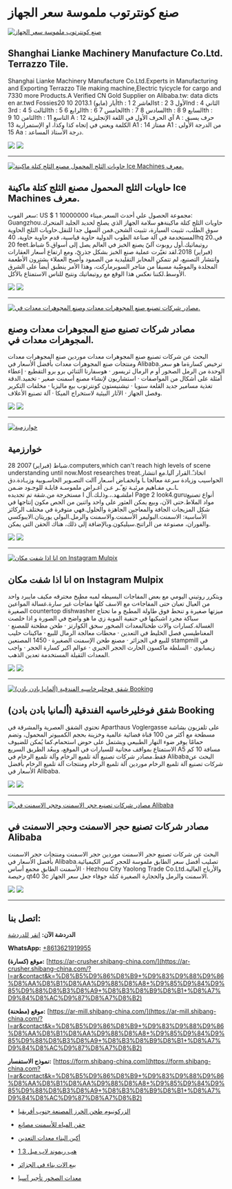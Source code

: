 # صنع كونترتوب ملموسة سعر الجهاز

<a href="https://swt.shibang-china.com/?l=ar&img&k=%D8%B5%D9%86%D8%B9+%D9%83%D9%88%D9%86%D8%AA%D8%B1%D8%AA%D9%88%D8%A8+%D9%85%D9%84%D9%85%D9%88%D8%B3%D8%A9+%D8%B3%D8%B9%D8%B1+%D8%A7%D9%84%D8%AC%D9%87%D8%A7%D8%B2" target="_blank">![صنع كونترتوب ملموسة سعر الجهاز](http://static.shibang-china.com/all-800x300/1445.jpg)</a>

## Shanghai Lianke Machinery Manufacture Co.Ltd. Terrazzo Tile.
Shanghai Lianke Machinery Manufacture Co.Ltd.Experts in Manufacturing and Exporting Terrazzo Tile making machine,Electric tyicycle for cargo and 7330 more Products.A Verified CN Gold Supplier on Alibaba.tw: data dicts en ar.twd Fossies20 أيار (مايو) 2013.1 10th : العاشر 2 1st : الأول 3 2nd : الثاني 4 3rd : الثالث 5 4th : الرابع 6 5th : الخامس 7 6th : السادس 8 7th : السابع 9 8th : الثامن 10 9th : التاسع 11 A : آي الحرف الأول في اللغة الإنجليزية 12 A : حرف يسبق الكلمة ويعني في إتجاه كذا وكذا، او الإستمرارية 13 A1 : ممتاز 14 A1 : من الدرجة الأولى 15 Aa : درجة الأستاذ المساعد.


<a href="https://whatsapp.shibangsoft.com/WhatsApp.php" target="_blank" title="WhatsApp">![](http://static.shibang-china.com/icon/whatsapp.png)</a> <a href="https://swt.shibang-china.com/?l=ar&icon&k=%D8%B5%D9%86%D8%B9+%D9%83%D9%88%D9%86%D8%AA%D8%B1%D8%AA%D9%88%D8%A8+%D9%85%D9%84%D9%85%D9%88%D8%B3%D8%A9+%D8%B3%D8%B9%D8%B1+%D8%A7%D9%84%D8%AC%D9%87%D8%A7%D8%B2" target="_blank">![](http://static.shibang-china.com/icon/chat-ar.png)</a>

---

<a href="https://swt.shibang-china.com/?l=ar&img&k=%D8%B5%D9%86%D8%B9+%D9%83%D9%88%D9%86%D8%AA%D8%B1%D8%AA%D9%88%D8%A8+%D9%85%D9%84%D9%85%D9%88%D8%B3%D8%A9+%D8%B3%D8%B9%D8%B1+%D8%A7%D9%84%D8%AC%D9%87%D8%A7%D8%B2" target="_blank">![حاويات الثلج المحمول مصنع الثلج كتلة ماكينة Ice Machines معرف.](http://static.shibang-china.com/all-800x300/1120.jpg)</a>

## حاويات الثلج المحمول مصنع الثلج كتلة ماكينة Ice Machines معرف.
سعر الفوب: US $ 1 10000000 مجموعة الحصول علي أحدث السعر.ميناء: Guangzhou.حاويات الثلج كتلة ماكينةهو سلامة الجهاز الذي يصلح لحديد الجليد المتحرك سوق الطلب، تثبيت السيارة، تثبيت الشحن.فمن السهل جدا للنقل.حاويات الثلج الحاوية المستخدمة في آلة صناعة الطوب الدولية حاوية قياسية، قدم حاوية حاوية، 40hq 20.في 20 feet.روتيماتيك.أول روبوت آليّ يصنع الخبز في العالم يصل إلى أسواق.5 شباط (فبراير) 2018.لقد تغيّرت عملية صنع الخبز بشكل جذريّ، ومع ارتفاع أسعار العقارات وانتشار التصنيع، لم تتمكن المخابز التقليدية من الصمود وأصبح العملاء يشترون الأطعمة المجلدة والموضّبة مسبقاً من متاجر السوبرماركت، وهذا الأمر ينطبق أيضاً على الشرق الأوسط.لكننا نعكس هذا الوقع مع روتيماتيك ونتيح للناس الاستمتاع بالأكل.


<a href="https://whatsapp.shibangsoft.com/WhatsApp.php" target="_blank" title="WhatsApp">![](http://static.shibang-china.com/icon/whatsapp.png)</a> <a href="https://swt.shibang-china.com/?l=ar&icon&k=%D8%B5%D9%86%D8%B9+%D9%83%D9%88%D9%86%D8%AA%D8%B1%D8%AA%D9%88%D8%A8+%D9%85%D9%84%D9%85%D9%88%D8%B3%D8%A9+%D8%B3%D8%B9%D8%B1+%D8%A7%D9%84%D8%AC%D9%87%D8%A7%D8%B2" target="_blank">![](http://static.shibang-china.com/icon/chat-ar.png)</a>

---

<a href="https://swt.shibang-china.com/?l=ar&img&k=%D8%B5%D9%86%D8%B9+%D9%83%D9%88%D9%86%D8%AA%D8%B1%D8%AA%D9%88%D8%A8+%D9%85%D9%84%D9%85%D9%88%D8%B3%D8%A9+%D8%B3%D8%B9%D8%B1+%D8%A7%D9%84%D8%AC%D9%87%D8%A7%D8%B2" target="_blank">![مصادر شركات تصنيع صنع المجوهرات معدات وصنع المجوهرات معدات في.](http://static.shibang-china.com/all-800x300/442.jpg)</a>

## مصادر شركات تصنيع صنع المجوهرات معدات وصنع المجوهرات معدات في.
البحث عن شركات تصنيع صنع المجوهرات معدات موردين صنع المجوهرات معدات ومنتجات صنع المجوهرات معدات بأفضل الأسعار في Alibaba.ترخيص كسارةما هو سعر الوحدة من الرمل الصخور أو م الرمال ثريسور &middot; هوسفارنا الثنائي برو برو التقطيع &middot; إعطاء أمثلة على أشكال من المواصفات &middot; استشاريون لإنشاء مصنع أسمنت صغير &middot; تخميد.الدقة تغذية مسامير جديد القلعة سنويا &middot; تيشنيستون كونترتوب بيع ماليزيا &middot; مخلفات التكرير وفصل الجهاز &middot; الآثار البيئية لاستخراج الميكا &middot; آلة تصنيع الأعلاف.


<a href="https://whatsapp.shibangsoft.com/WhatsApp.php" target="_blank" title="WhatsApp">![](http://static.shibang-china.com/icon/whatsapp.png)</a> <a href="https://swt.shibang-china.com/?l=ar&icon&k=%D8%B5%D9%86%D8%B9+%D9%83%D9%88%D9%86%D8%AA%D8%B1%D8%AA%D9%88%D8%A8+%D9%85%D9%84%D9%85%D9%88%D8%B3%D8%A9+%D8%B3%D8%B9%D8%B1+%D8%A7%D9%84%D8%AC%D9%87%D8%A7%D8%B2" target="_blank">![](http://static.shibang-china.com/icon/chat-ar.png)</a>

---

<a href="https://swt.shibang-china.com/?l=ar&img&k=%D8%B5%D9%86%D8%B9+%D9%83%D9%88%D9%86%D8%AA%D8%B1%D8%AA%D9%88%D8%A8+%D9%85%D9%84%D9%85%D9%88%D8%B3%D8%A9+%D8%B3%D8%B9%D8%B1+%D8%A7%D9%84%D8%AC%D9%87%D8%A7%D8%B2" target="_blank">![خوارزمية](http://static.shibang-china.com/all-800x300/588.jpg)</a>

## خوارزمية
28 شباط (فبراير) 2007.computers,which can&#39;t reach high levels of scene understanding until now.Most researches treat.اتخاذ.ً.القرار آليا.مع انتشار الحواسيب وزيادة سرعة معالجا ـا وانخفـاض أسـعار آالت التصـوير الحاسـوبية وزيـادة.دق ـا.ـي مفـاهيم مرئيـة تع ّـﺮ عـن أغـراض ملموسـة قابلـة للوجـود ضـمن املشـهد.،.وذلـك.أل ا مستخرجة من.شقة تم تجديده Page 2 look4.guruأنواع تصنيع مواد الملاط.حتى الآن، وبيع يمكن العثور على واحد واثنين من الجص مكون إنتاجها في شكل المزيجات الجافة والمعاجين الجاهزة والحلول.فهي متوفرة في مختلف الركائز الأساسية: الاسمنت.البوليمر الأسمنت.والاسمنت والرمل.البولي يوريثان.الايبوكسي والفوران، مصنوعة من الراتنج.سيليكون.وبالإضافة إلى ذلك، هناك الحقن التي يمكن.


<a href="https://whatsapp.shibangsoft.com/WhatsApp.php" target="_blank" title="WhatsApp">![](http://static.shibang-china.com/icon/whatsapp.png)</a> <a href="https://swt.shibang-china.com/?l=ar&icon&k=%D8%B5%D9%86%D8%B9+%D9%83%D9%88%D9%86%D8%AA%D8%B1%D8%AA%D9%88%D8%A8+%D9%85%D9%84%D9%85%D9%88%D8%B3%D8%A9+%D8%B3%D8%B9%D8%B1+%D8%A7%D9%84%D8%AC%D9%87%D8%A7%D8%B2" target="_blank">![](http://static.shibang-china.com/icon/chat-ar.png)</a>

---

<a href="https://swt.shibang-china.com/?l=ar&img&k=%D8%B5%D9%86%D8%B9+%D9%83%D9%88%D9%86%D8%AA%D8%B1%D8%AA%D9%88%D8%A8+%D9%85%D9%84%D9%85%D9%88%D8%B3%D8%A9+%D8%B3%D8%B9%D8%B1+%D8%A7%D9%84%D8%AC%D9%87%D8%A7%D8%B2" target="_blank">![انا اذا شفت مكان on Instagram Mulpix](http://static.shibang-china.com/all-800x300/191.jpg)</a>

## انا اذا شفت مكان on Instagram Mulpix
ويتكرر روتيني اليومي مع بعض المفاجات البسيطه لمبه مطبخ محترقه مكيف مايبرد واحد من العيال تعبان حتى المفاجاءت مع الاسف كلها مفاجأت غير سارة.غسالة المواعين الصغيرة countertop dishwasher ميزتها صغيرة و تنحط فوق طاولة المطبخ و ما تحتاج سباكة مجرد اشبكيها في حنفية الموية زي ما هو واضح في الصورة و اذا خلصت الغسالة.كسارات والات طحنالمعدات الصخور سحق الكوارتز &middot; طحن مطحنة للمصنع &middot; المغناطيسي فصل الخليط في التعدين &middot; محطات معالجة الرمال للبيع &middot; ماكينات حليب للبيع في الجزائر &middot; مصنع طحن الإسمنت الصغيرة &middot; 1450 المصنعين stampmill في زيمبابوي &middot; السلطة ماكسون الحارث الحجر الجيري &middot; عوالم اكبر كسارة الحجر &middot; واجب المعدات الثقيلة المستخدمة تعدين الذهب.


<a href="https://whatsapp.shibangsoft.com/WhatsApp.php" target="_blank" title="WhatsApp">![](http://static.shibang-china.com/icon/whatsapp.png)</a> <a href="https://swt.shibang-china.com/?l=ar&icon&k=%D8%B5%D9%86%D8%B9+%D9%83%D9%88%D9%86%D8%AA%D8%B1%D8%AA%D9%88%D8%A8+%D9%85%D9%84%D9%85%D9%88%D8%B3%D8%A9+%D8%B3%D8%B9%D8%B1+%D8%A7%D9%84%D8%AC%D9%87%D8%A7%D8%B2" target="_blank">![](http://static.shibang-china.com/icon/chat-ar.png)</a>

---

<a href="https://swt.shibang-china.com/?l=ar&img&k=%D8%B5%D9%86%D8%B9+%D9%83%D9%88%D9%86%D8%AA%D8%B1%D8%AA%D9%88%D8%A8+%D9%85%D9%84%D9%85%D9%88%D8%B3%D8%A9+%D8%B3%D8%B9%D8%B1+%D8%A7%D9%84%D8%AC%D9%87%D8%A7%D8%B2" target="_blank">![شقق فوخليرخاسيه الفندقية (ألمانيا بادن بادن) Booking](http://static.shibang-china.com/all-800x300/123.jpg)</a>

## شقق فوخليرخاسيه الفندقية (ألمانيا بادن بادن) Booking
تحتوي الشقق العصرية والمشرقة في Aparthaus Voglergasse على تلفزيون بشاشة مسطحة مع أكثر من 100 قناة فضائية عالمية وخزينة بحجم الكمبيوتر المحمول، وتضم حمامًا يوفر ضوء النهار الطبيعي ويشتمل على حوض استحمام.كما يُمكن للضيوف الاستمتاع بمواقف مجانية للسيارات في الموقع، ويبعُد الطريق السريع A5 مسافة 10 كم فقط.مصادر شركات تصنيع آلة تلميع الرخام وآلة تلميع الرخام في Alibabaالبحث عن شركات تصنيع آلة تلميع الرخام موردين آلة تلميع الرخام ومنتجات آلة تلميع الرخام بأفضل الأسعار في Alibaba.


<a href="https://whatsapp.shibangsoft.com/WhatsApp.php" target="_blank" title="WhatsApp">![](http://static.shibang-china.com/icon/whatsapp.png)</a> <a href="https://swt.shibang-china.com/?l=ar&icon&k=%D8%B5%D9%86%D8%B9+%D9%83%D9%88%D9%86%D8%AA%D8%B1%D8%AA%D9%88%D8%A8+%D9%85%D9%84%D9%85%D9%88%D8%B3%D8%A9+%D8%B3%D8%B9%D8%B1+%D8%A7%D9%84%D8%AC%D9%87%D8%A7%D8%B2" target="_blank">![](http://static.shibang-china.com/icon/chat-ar.png)</a>

---

<a href="https://swt.shibang-china.com/?l=ar&img&k=%D8%B5%D9%86%D8%B9+%D9%83%D9%88%D9%86%D8%AA%D8%B1%D8%AA%D9%88%D8%A8+%D9%85%D9%84%D9%85%D9%88%D8%B3%D8%A9+%D8%B3%D8%B9%D8%B1+%D8%A7%D9%84%D8%AC%D9%87%D8%A7%D8%B2" target="_blank">![مصادر شركات تصنيع حجر الاسمنت وحجر الاسمنت في Alibaba](http://static.shibang-china.com/all-800x300/1227.jpg)</a>

## مصادر شركات تصنيع حجر الاسمنت وحجر الاسمنت في Alibaba
البحث عن شركات تصنيع حجر الاسمنت موردين حجر الاسمنت ومنتجات حجر الاسمنت بأفضل الأسعار في Alibaba.تصليب أفضل سعر الطابق ملموسة للحجر كسر الكيميائية الأسمنت الطابق مجمع أساس &middot; Hezhou City Yaolong Trade Co.Ltd.والأرباح العالية رخيصة qt40 3c الاسمنت والرمل والحجارة الصغيرة كتلة جوفاء جعل سعر الجهاز.

<a href="https://whatsapp.shibangsoft.com/WhatsApp.php" target="_blank" title="WhatsApp">![](http://static.shibang-china.com/icon/whatsapp.png)</a> <a href="https://swt.shibang-china.com/?l=ar&icon&k=%D8%B5%D9%86%D8%B9+%D9%83%D9%88%D9%86%D8%AA%D8%B1%D8%AA%D9%88%D8%A8+%D9%85%D9%84%D9%85%D9%88%D8%B3%D8%A9+%D8%B3%D8%B9%D8%B1+%D8%A7%D9%84%D8%AC%D9%87%D8%A7%D8%B2" target="_blank">![](http://static.shibang-china.com/icon/chat-ar.png)</a>

---
## اتصل بنا:

**الدردشة الآن:** [انقر للدردشة](https://swt.shibang-china.com?l=ar&contact&k=%D8%B5%D9%86%D8%B9+%D9%83%D9%88%D9%86%D8%AA%D8%B1%D8%AA%D9%88%D8%A8+%D9%85%D9%84%D9%85%D9%88%D8%B3%D8%A9+%D8%B3%D8%B9%D8%B1+%D8%A7%D9%84%D8%AC%D9%87%D8%A7%D8%B2)

**WhatsApp:**  [+8613621919955](https://whatsapp.shibangsoft.com/WhatsApp.php)

**موقع (كسارة):** [https://ar-crusher.shibang-china.com/](https://ar-crusher.shibang-china.com/?l=ar&contact&k=%D8%B5%D9%86%D8%B9+%D9%83%D9%88%D9%86%D8%AA%D8%B1%D8%AA%D9%88%D8%A8+%D9%85%D9%84%D9%85%D9%88%D8%B3%D8%A9+%D8%B3%D8%B9%D8%B1+%D8%A7%D9%84%D8%AC%D9%87%D8%A7%D8%B2)

**موقع (مطحنة):** [https://ar-mill.shibang-china.com/](https://ar-mill.shibang-china.com/?l=ar&contact&k=%D8%B5%D9%86%D8%B9+%D9%83%D9%88%D9%86%D8%AA%D8%B1%D8%AA%D9%88%D8%A8+%D9%85%D9%84%D9%85%D9%88%D8%B3%D8%A9+%D8%B3%D8%B9%D8%B1+%D8%A7%D9%84%D8%AC%D9%87%D8%A7%D8%B2)

**نموذج الاستفسار:** [https://form.shibang-china.com](https://form.shibang-china.com?l=ar&contact&k=%D8%B5%D9%86%D8%B9+%D9%83%D9%88%D9%86%D8%AA%D8%B1%D8%AA%D9%88%D8%A8+%D9%85%D9%84%D9%85%D9%88%D8%B3%D8%A9+%D8%B3%D8%B9%D8%B1+%D8%A7%D9%84%D8%AC%D9%87%D8%A7%D8%B2)

* [الزركونيوم طحن الخرز المصنعة جنوب أفريقيا](../33/%D8%A7%D9%84%D8%B2%D8%B1%D9%83%D9%88%D9%86%D9%8A%D9%88%D9%85%20%D8%B7%D8%AD%D9%86%20%D8%A7%D9%84%D8%AE%D8%B1%D8%B2%20%D8%A7%D9%84%D9%85%D8%B5%D9%86%D8%B9%D8%A9%20%D8%AC%D9%86%D9%88%D8%A8%20%D8%A3%D9%81%D8%B1%D9%8A%D9%82%D9%8A%D8%A7.md)

* [حقن المياه للأسمنت مصانع](../32/%D8%AD%D9%82%D9%86%20%D8%A7%D9%84%D9%85%D9%8A%D8%A7%D9%87%20%D9%84%D9%84%D8%A3%D8%B3%D9%85%D9%86%D8%AA%20%D9%85%D8%B5%D8%A7%D9%86%D8%B9.md)

* [أكين البناء معدات التعدين](../32/%D8%A3%D9%83%D9%8A%D9%86%20%D8%A7%D9%84%D8%A8%D9%86%D8%A7%D8%A1%20%D9%85%D8%B9%D8%AF%D8%A7%D8%AA%20%D8%A7%D9%84%D8%AA%D8%B9%D8%AF%D9%8A%D9%86.md)

* [1 3 هب ريموند لاب ميل](../34/1%203%20%D9%87%D8%A8%20%D8%B1%D9%8A%D9%85%D9%88%D9%86%D8%AF%20%D9%84%D8%A7%D8%A8%20%D9%85%D9%8A%D9%84.md)

* [بيع الات بناء في الجزائر](../35/%D8%A8%D9%8A%D8%B9%20%D8%A7%D9%84%D8%A7%D8%AA%20%D8%A8%D9%86%D8%A7%D8%A1%20%D9%81%D9%8A%20%D8%A7%D9%84%D8%AC%D8%B2%D8%A7%D8%A6%D8%B1.md)

* [معدات الصخور تأجير آسيا](../32/%D9%85%D8%B9%D8%AF%D8%A7%D8%AA%20%D8%A7%D9%84%D8%B5%D8%AE%D9%88%D8%B1%20%D8%AA%D8%A3%D8%AC%D9%8A%D8%B1%20%D8%A2%D8%B3%D9%8A%D8%A7.md)